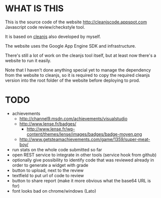 WHAT IS THIS
============

This is the source code of the website http://cleanjscode.appspot.com
Javascript code review/checkstyle tool.

It is based on [cleanjs](https://github.com/captainbrosset/cleanjs) also developed by myself.

The website uses the Google App Engine SDK and infrastructure.

There's still a lot of work on the cleanjs tool itself, but at least now there's a website to run it easily.

Note that I haven't done anything special yet to manage the dependency from the website to cleanjs, so it is required to copy the required cleanjs version into the root folder of the website before deploying to prod.

TODO
====

- achievements
  - http://channel9.msdn.com/achievements/visualstudio
  - http://www.lense.fr/badges/
    - http://www.lense.fr/wp-content/themes/lense/images/badges/badge-moyen.png
  - http://www.getsteamachievements.com/game/1359/super-meat-boy/
- run stats on the whole code submitted so far
- open REST service to integrate in other tools (service hook from github)
- optionally give possibility to identify code that was reviewed already in order to generate a widget with grade
- button to upload, next to the review
- textfield to put url of code to review
- button to share report (make it more obvious what the base64 URL is for)
- font looks bad on chrome/windows (Lato)